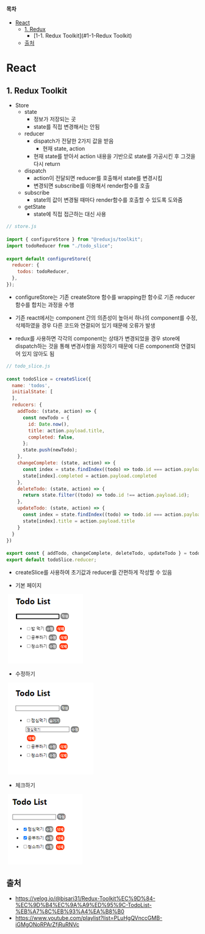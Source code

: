 #### 목차

- [React](#react)
  * [1. Redux](#1-redux)
    + [1-1. Redux Toolkit](#1-1-Redux Toolkit)
  * [출처](#출처)

# React

## 1. Redux Toolkit

- Store
  - state
    - 정보가 저장되는 곳
    - state를 직접 변경해서는 안됨
  - reducer
    - dispatch가 전달한 2가지 값을 받음
      - 현재 state, action
    - 현재 state를 받아서 action 내용을 기반으로 state를 가공시킨 후 그것을 다시 return 
  - dispatch
    - action이 전달되면 reducer를 호출해서 state를 변경시킴
    - 변경되면 subscribe를 이용해서 render함수를 호출
  - subscribe
    - state의 값이 변경될 때마다 render함수를 호출할 수 있도록 도와줌
  - getState
    - state에 직접 접근하는 대신 사용

```javascript
// store.js

import { configureStore } from "@reduxjs/toolkit";
import todoReducer from "./todo_slice";

export default configureStore({
  reducer: {
    todos: todoReducer,
  },
});
```

- configureStore는 기존 createStore 함수를 wrapping한 함수로 기존 reducer 함수를 합치는 과정을 수행

- 기존 react에서는 component 간의 의존성이 높아서 하나의 component를 수정, 삭제하였을 경우 다른 코드와 연결되어 있기 때문에 오류가 발생
- redux를 사용하면 각각의 component는 상태가 변경되었을 경우 store에 dispatch하는 것을 통해 변경사항을 저장하기 때문에 다른 component와 연결되어 있지 않아도 됨

```javascript
// todo_slice.js

const todoSlice = createSlice({
  name: 'todos',
  initialState: [
  ],
  reducers: {
    addTodo: (state, action) => {
      const newTodo = {
        id: Date.now(),
        title: action.payload.title,
        completed: false,
      };
      state.push(newTodo);
    },
    changeComplete: (state, action) => {
      const index = state.findIndex((todo) => todo.id === action.payload.id);
      state[index].completed = action.payload.completed
    },
    deleteTodo: (state, action) => {
      return state.filter((todo) => todo.id !== action.payload.id);
    },
    updateTodo: (state, action) => {
      const index = state.findIndex((todo) => todo.id === action.payload.id);
      state[index].title = action.payload.title
    }
  }
})

export const { addTodo, changeComplete, deleteTodo, updateTodo } = todoSlice.actions;
export default todoSlice.reducer;
```

- createSlice를 사용하여 초기값과 reducer를 간편하게 작성할 수 있음



- 기본 페이지

​	![image-20220716002912575](0715_TIL_React_07.assets/image-20220716002912575.png)

- 수정하기

​	![image-20220716002937017](0715_TIL_React_07.assets/image-20220716002937017.png)

- 체크하기

​	![image-20220716002951849](0715_TIL_React_07.assets/image-20220716002951849.png)



## 출처

- https://velog.io/@bisari31/Redux-Toolkit%EC%9D%84-%EC%9D%B4%EC%9A%A9%ED%95%9C-TodoList-%EB%A7%8C%EB%93%A4%EA%B8%B0
- https://www.youtube.com/playlist?list=PLuHgQVnccGMB-iGMgONoRPArZfjRuRNVc

